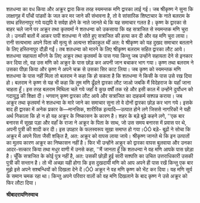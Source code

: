 शतधन्वा का वध किया और अक्रूर द्वारा किस तरह स्यमन्तक मणि द्वारका लाई गई। जब श्रीकृष्ण ने सुना कि लाक्षागृह में पाँचों पांडवों के जल कर मर जाने की संभावना है, तो वे सांसारिक शिष्टाचार के नाते बलराम के साथ हस्तिनापुर गये यद्यपि वे सर्वज्ञ होने के नाते जानते थे कि यह समाचार गलत है। कृष्ण के द्वारका से बाहर चले जाने पर अक्रूर तथा कृतवर्मा ने शतधन्वा को उकसाया कि वह सत्राजित से स्यमन्तक मणि चुरा ले। उनकी बातों में आकर पापी शतधन्वा ने सोते हुए सत्राजित की हत्या कर दी और वह मणि चुरा लाया। रानी सत्यभामा अपने पिता की मृत्यु से अत्यन्त शोकाकुल थीं अत: वे श्रीकृष्ण को यह दुखद समाचार बतलाने के लिए हस्तिनापुर दौड़ी गईं। तब शतधन्वा को मारने के लिए श्रीकृष्ण बलराम सहित द्वारका लौट आये। शतधन्वा सहायता माँगने के लिए अक्रूर तथा कृतवर्मा के पास गया किन्तु जब उन्होंने सहायता देने से इनकार कर दिया तो, वह उस मणि को अक्रूर के पास छोड़ कर अपनी जान बचाकर भाग गया। कृष्ण तथा बलराम ने उसका पीछा किया और कृष्ण ने अपने चक्र से उसका सिर काट लिया। जब कृष्ण को स्यमन्तक मणि शतधन्वा के पास नहीं मिला तो बलराम ने कहा कि हो सकता है कि शतधन्वा ने किसी के पास उसे रख दिया हो। बलराम ने कृष्ण से यह भी कहा कि तुम मणि ढूँढऩे द्वारका लौट जाओ जबकि मैं विदेहराज के यहाँ जाना चाहता हूँ। इस तरह बलराम मिथिला चले गये जहाँ वे कुछ वर्षों तक रहे और इसी काल में उन्होंने दुर्योधन को गदायुद्ध की शिक्षा दी। भगवान् कृष्ण द्वारका लौट आये और सत्राजित का दाहकर्म सश्पन्न कराया। जब अक्रूर तथा कृतवर्मा ने शतधन्वा के मारे जाने का समाचार सुना तो वे दोनों द्वारका छोड़ कर भाग गये। इसके बाद ही द्वारका में अनेक प्रकार के—मानसिक, शारीरिक इत्यादि—उत्पात होने लगे जिससे नागरिकों ने यही अर्थ निकाला कि हो न हो यह अक्रूर के निष्कासन के कारण है। शहर के बड़े बूढ़े कहने लगे, ''एक बार बनारस में सूखा पड़ा और वहाँ के राजा ने अक्रूर के पिता के साथ, जो उस समय बनारस में प्रवास पर थे, अपनी पुत्री की शादी कर दी। इस उपहार के फलस्वरूप सूखा समाप्त हो गया।ÓÓ बड़े- बूढ़ों ने सोचा कि अक्रूर में अपने पिता जैसी शकि्त है, अत: अक्रूर को वापस लाया जाये। श्रीकृष्ण जानते थे कि इन उत्पातों का मुलय कारण अक्रूर का निष्कासन नहीं है। फिर भी उन्होंने अक्रूर को द्वारका वापस बुलवाया और उनका आदर-सत्कार किया तथा मधुर वाणी में उनसे कहा, ''मैं जानता हूँ कि शतधन्वा ने वह मणि आपके पास छोड़ा है। चूँकि सत्राजित के कोई पुत्र नहीं है, अत: उसकी छोड़ी हुई सारी सश्पत्ति का उचित उत्तराधिकारी उसकी पुत्री की सन्तान है। तो भी अच्छा यही होगा कि इस दुखदायी मणि को आप अपने ही पास रखें किन्तु एक बार मुझे इसे अपने सश्बन्धियों को दिखला देने दें।ÓÓ अक्रूर ने वह मणि कृष्ण को भेंट कर दिया। यह मणि सूर्य के समान चमक रहा था। किन्तु अपने परिवार वालों को वह मणि दिखलाने के बाद कृष्ण ने उसे अक्रूर को फिर लौटा दिया।  

**श्रीबादरायणिरुवाच** 